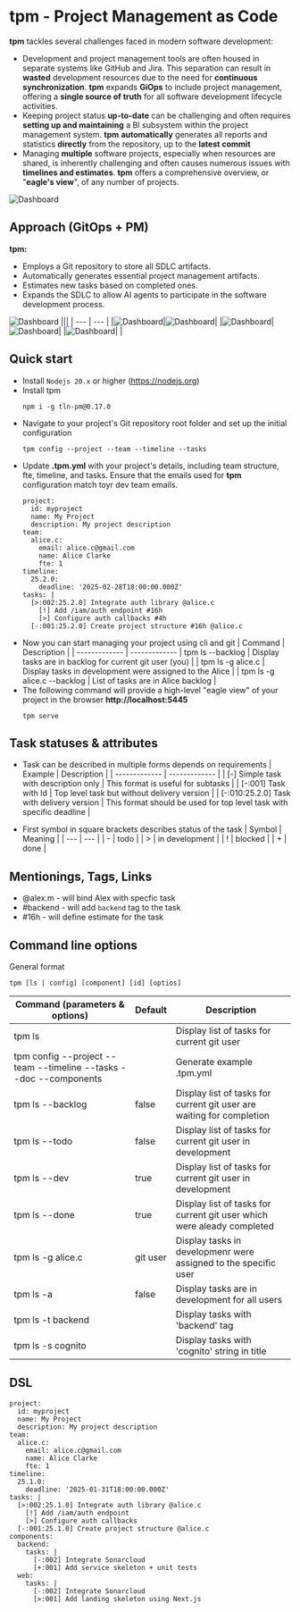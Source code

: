 # tpm - Project Management as Code
**tpm** tackles several challenges faced in modern software development:
  * Development and project management tools are often housed in separate systems like GitHub and Jira. This separation can result in **wasted** development resources due to the need for **continuous synchronization**. **tpm** expands **GiOps** to include project management, offering a **single source of truth** for all software development lifecycle activities.
  * Keeping project status **up-to-date** can be challenging and often requires **setting up and maintaining** a BI subsystem within the project management system. **tpm** **automatically** generates all reports and statistics **directly** from the repository, up to the **latest commit**
  * Managing **multiple** software projects, especially when resources are shared, is inherently challenging and often causes numerous issues with **timelines and estimates**. **tpm** offers a comprehensive overview, or "**eagle's view**", of any number of projects.

![Dashboard](docs/tpm-pm-issues.png)

## Approach (GitOps + PM)
**tpm:**
- Employs a Git repository to store all SDLC artifacts.
- Automatically generates essential project management artifacts.
- Estimates new tasks based on completed ones.
- Expands the SDLC to allow AI agents to participate in the software development process.

![Dashboard](docs/tpm-pm-as-code.png)
|||
| --- | --- |
|![Dashboard](docs/tpm-01.png)|![Dashboard](docs/tpm-02.png)|
|![Dashboard](docs/tpm-03.png)|![Dashboard](docs/tpm-04.png)|
|![Dashboard](docs/tpm-05.png)| |


## Quick start

* Install `Nodejs 20.x` or higher (https://nodejs.org)
* Install tpm
  ```
  npm i -g tln-pm@0.17.0
  ```
* Navigate to your project's Git repository root folder and set up the initial configuration
  ```
  tpm config --project --team --timeline --tasks
  ```
* Update **.tpm.yml** with your project's details, including team structure, fte, timeline, and tasks. Ensure that the emails used for **tpm** configuration match toyr dev team emails.
  ```
  project:
    id: myproject
    name: My Project
    description: My project description
  team:
    alice.c:
      email: alice.c@gmail.com
      name: Alice Clarke
      fte: 1
  timeline:
    25.2.0:
      deadline: '2025-02-28T18:00:00.000Z'
  tasks: |
    [>:002:25.2.0] Integrate auth library @alice.c
      [!] Add /iam/auth endpoint #16h
      [>] Configure auth callbacks #4h
    [-:001:25.2.0] Create project structure #16h @alice.c
  ```
* Now you can start managing your project using cli and git
  | Command | Description |
  | ------------- | -------------
  | tpm ls --backlog | Display tasks are in backlog for current git user (you) |
  | tpm ls -g alice.c | Display tasks in development were assigned to the Alice |
  | tpm ls -g alice.c --backlog | List of tasks are in Alice backlog |
* The following command will provide a high-level "eagle view" of your project in the browser **http://localhost:5445**
  ```
  tpm serve
  ```

## Task statuses & attributes
  * Task can be described in multiple forms depends on requirements
    | Example  | Description |
    | ------------- | ------------- |
    | [-] Simple task with description only | This format is useful for subtasks |
    | [-:001] Task with Id | Top level task but without delivery version |
    | [-:010:25.2.0] Task with delivery version | This format should be used for top level task with specific deadline |
  
  * First symbol in square brackets describes status of the task
    | Symbol | Meaning         |
    | ---    | ---             |
    | -      | todo            |
    | >      | in development  |
    | !      | blocked         |
    | +      | done            |

## Mentionings, Tags, Links
  * @alex.m - will bind Alex with specfic task
  * #backend - will add `backend` tag to the task
  * #16h - will define estimate for the task

## Command line options
General format
```
tpm [ls | config] [component] [id] [optios]
```
| Command (parameters & options)  | Default | Description |
| ------------- | ------------- | ------------- |
| tpm ls | | Display list of tasks for current git user |
| tpm config --project --team --timeline --tasks --doc --components | | Generate example .tpm.yml |
| tpm ls --backlog | false | Display list of tasks for current git user are waiting for completion |
| tpm ls --todo | false | Display list of tasks for current git user in development |
| tpm ls --dev | true | Display list of tasks for current git user in development |
| tpm ls --done | true | Display list of tasks for current git user which were aleady completed |
| tpm ls -g alice.c | git user |  Display tasks in developmenr were assigned to the specific user |
| tpm ls -a | false | Display tasks are in development for all users |
| tpm ls -t backend | | Display tasks with 'backend' tag |
| tpm ls -s cognito | | Display tasks with 'cognito' string in title |

## DSL
```
project:
  id: myproject
  name: My Project
  description: My project description
team:
  alice.c:
    email: alice.c@gmail.com
    name: Alice Clarke
    fte: 1
timeline:
  25.1.0:
    deadline: '2025-01-31T18:00:00.000Z'
tasks: |
  [>:002:25.1.0] Integrate auth library @alice.c
    [!] Add /iam/auth endpoint
    [>] Configure auth callbacks
  [-:001:25.1.0] Create project structure @alice.c
components:
  backend:
    tasks: |
      [-:002] Integrate Sonarcloud
      [+:001] Add service skeleton + unit tests
  web:
    tasks: |
      [-:002] Integrate Sonarcloud
      [>:001] Add landing skeleton using Next.js
```  
